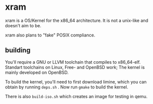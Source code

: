 # xram
xram is a OS/Kernel for the x86_64 architecture. It is not a unix-like and 
doesn't aim to be.

xram also plans to "fake" POSIX compliance.

## building
You'll require a GNU or LLVM toolchain that compiles to x86_64-elf. Standart 
toolchains on Linux, Free- and OpenBSD work; The kernel is mainly developed on 
OpenBSD. 


To build the kernel, you'll need to first download limine, which you can obtain 
by running `deps.sh`
. Now run `gmake` to build the kernel.


There is also `build-iso.sh` which creates an image for testing in qemu.
